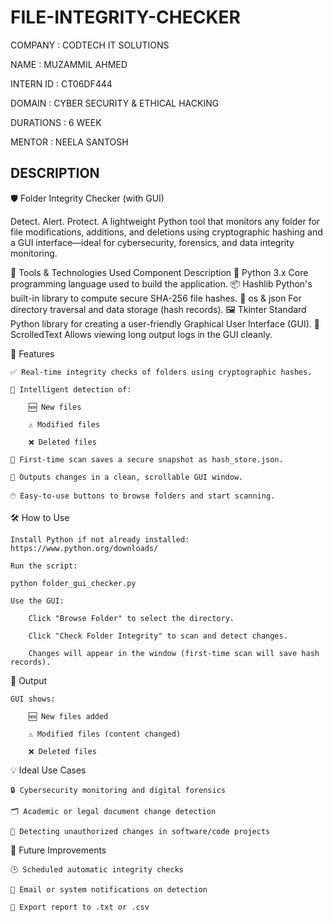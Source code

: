 # FILE-INTEGRITY-CHECKER

COMPANY : CODTECH IT SOLUTIONS

NAME : MUZAMMIL AHMED

INTERN ID : CT06DF444

DOMAIN : CYBER SECURITY & ETHICAL HACKING 

DURATIONS : 6 WEEK

MENTOR : NEELA SANTOSH 

## DESCRIPTION ##

🛡️ Folder Integrity Checker (with GUI)

   Detect. Alert. Protect.
   A lightweight Python tool that monitors any folder for file modifications, additions, and deletions using cryptographic hashing and a GUI           interface—ideal for cybersecurity, forensics, and data integrity monitoring.

🧰 Tools & Technologies Used
Component	                   Description
🐍 Python 3.x	               Core programming language used to build the application.
📦 Hashlib	                 Python's built-in library to compute secure SHA-256 file hashes.
📁 os & json	               For directory traversal and data storage (hash records).
🖼️ Tkinter	                 Standard Python library for creating a user-friendly Graphical User Interface (GUI).
📄 ScrolledText	             Allows viewing long output logs in the GUI cleanly.

🚀 Features

    ✅ Real-time integrity checks of folders using cryptographic hashes.

    🧠 Intelligent detection of:

        🆕 New files

        ⚠️ Modified files

        ❌ Deleted files

    🧪 First-time scan saves a secure snapshot as hash_store.json.

    📜 Outputs changes in a clean, scrollable GUI window.

    🖱️ Easy-to-use buttons to browse folders and start scanning.

🛠️ How to Use

    Install Python if not already installed:
    https://www.python.org/downloads/

    Run the script:

    python folder_gui_checker.py

    Use the GUI:

        Click "Browse Folder" to select the directory.

        Click "Check Folder Integrity" to scan and detect changes.

        Changes will appear in the window (first-time scan will save hash records).

📂 Output

    GUI shows:

        🆕 New files added

        ⚠️ Modified files (content changed)

        ❌ Deleted files

💡 Ideal Use Cases

    🔒 Cybersecurity monitoring and digital forensics

    🗂️ Academic or legal document change detection

    🧪 Detecting unauthorized changes in software/code projects

📌 Future Improvements

    🕒 Scheduled automatic integrity checks

    📨 Email or system notifications on detection

    🧾 Export report to .txt or .csv
